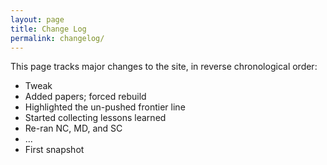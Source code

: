 ```yaml
---
layout: page
title: Change Log
permalink: changelog/
---
```


This page tracks major changes to the site, in reverse chronological order:

- Tweak
- Added papers; forced rebuild
- Highlighted the un-pushed frontier line
- Started collecting lessons learned
- Re-ran NC, MD, and SC
- ...
- First snapshot